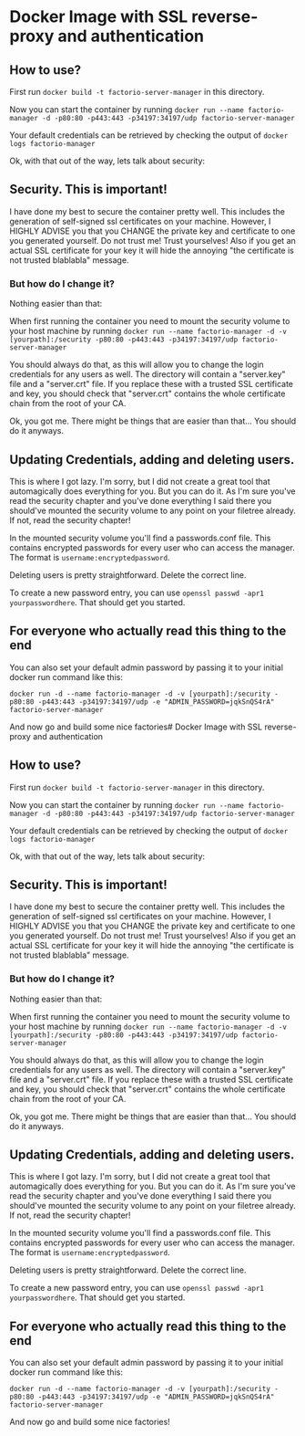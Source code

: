 # Docker Image with SSL reverse-proxy and authentication 

## How to use?
First run `docker build -t factorio-server-manager` in this directory.

Now you can start the container by running `docker run --name factorio-manager -d -p80:80 -p443:443 -p34197:34197/udp factorio-server-manager`

Your default credentials can be retrieved by checking the output of `docker logs factorio-manager`

Ok, with that out of the way, lets talk about security:

## Security. This is important!

I have done my best to secure the container pretty well. This includes the generation of self-signed ssl certificates on your machine. However, I HIGHLY ADVISE you that you CHANGE the private key and certificate to one you generated yourself. Do not trust me! Trust yourselves! Also if you get an actual SSL certificate for your key it will hide the annoying "the certificate is not trusted blablabla" message.

### But how do I change it?
Nothing easier than that:

When first running the container you need to mount the security volume to your host machine by running `docker run --name factorio-manager -d -v [yourpath]:/security -p80:80 -p443:443 -p34197:34197/udp factorio-server-manager`

You should always do that, as this will allow you to change the login credentials for any users as well. The directory will contain a "server.key" file and a "server.crt" file. If you replace these with a trusted SSL certificate and key, you should check that "server.crt" contains the whole certificate chain from the root of your CA.

Ok, you got me. There might be things that are easier than that... You should do it anyways. 

## Updating Credentials, adding and deleting users.
This is where I got lazy. I'm sorry, but I did not create a great tool that automagically does everything for you. But you can do it. As I'm sure you've read the security chapter and you've done everything I said there you should've mounted the security volume to any point on your filetree already. If not, read the security chapter!

In the mounted security volume you'll find a passwords.conf file. This contains encrypted passwords for every user who can access the manager. The format is `username:encryptedpassword`.

Deleting users is pretty straightforward. Delete the correct line. 

To create a new password entry, you can use `openssl passwd -apr1 yourpasswordhere`. That should get you started. 

## For everyone who actually read this thing to the end
You can also set your default admin password by passing it to your initial docker run command like this:

`docker run -d --name factorio-manager -d -v [yourpath]:/security -p80:80 -p443:443 -p34197:34197/udp -e "ADMIN_PASSWORD=jqkSnQS4rA" factorio-server-manager`

And now go and build some nice factories# Docker Image with SSL reverse-proxy and authentication 

## How to use?
First run `docker build -t factorio-server-manager` in this directory.

Now you can start the container by running `docker run --name factorio-manager -d -p80:80 -p443:443 -p34197:34197/udp factorio-server-manager`

Your default credentials can be retrieved by checking the output of `docker logs factorio-manager`

Ok, with that out of the way, lets talk about security:

## Security. This is important!

I have done my best to secure the container pretty well. This includes the generation of self-signed ssl certificates on your machine. However, I HIGHLY ADVISE you that you CHANGE the private key and certificate to one you generated yourself. Do not trust me! Trust yourselves! Also if you get an actual SSL certificate for your key it will hide the annoying "the certificate is not trusted blablabla" message.

### But how do I change it?
Nothing easier than that:

When first running the container you need to mount the security volume to your host machine by running `docker run --name factorio-manager -d -v [yourpath]:/security -p80:80 -p443:443 -p34197:34197/udp factorio-server-manager`

You should always do that, as this will allow you to change the login credentials for any users as well. The directory will contain a "server.key" file and a "server.crt" file. If you replace these with a trusted SSL certificate and key, you should check that "server.crt" contains the whole certificate chain from the root of your CA.

Ok, you got me. There might be things that are easier than that... You should do it anyways. 

## Updating Credentials, adding and deleting users.
This is where I got lazy. I'm sorry, but I did not create a great tool that automagically does everything for you. But you can do it. As I'm sure you've read the security chapter and you've done everything I said there you should've mounted the security volume to any point on your filetree already. If not, read the security chapter!

In the mounted security volume you'll find a passwords.conf file. This contains encrypted passwords for every user who can access the manager. The format is `username:encryptedpassword`.

Deleting users is pretty straightforward. Delete the correct line. 

To create a new password entry, you can use `openssl passwd -apr1 yourpasswordhere`. That should get you started. 

## For everyone who actually read this thing to the end
You can also set your default admin password by passing it to your initial docker run command like this:

`docker run -d --name factorio-manager -d -v [yourpath]:/security -p80:80 -p443:443 -p34197:34197/udp -e "ADMIN_PASSWORD=jqkSnQS4rA" factorio-server-manager`

And now go and build some nice factories!

